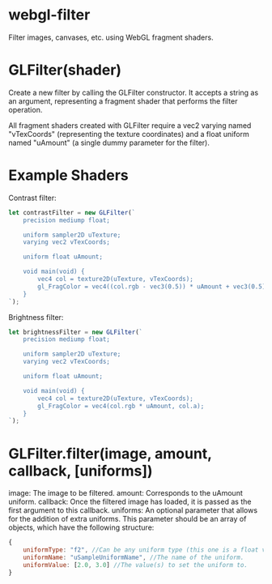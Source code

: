 # webgl-filter
 Filter images, canvases, etc. using WebGL fragment shaders.

# GLFilter(shader)
 Create a new filter by calling the GLFilter constructor. It accepts a string as an argument, representing a fragment shader that performs the filter operation.

 All fragment shaders created with GLFilter require a vec2 varying named "vTexCoords" (representing the texture coordinates) and a float uniform named "uAmount" (a single dummy parameter for the filter). 

# Example Shaders
Contrast filter:
```js
let contrastFilter = new GLFilter(`
    precision mediump float;

    uniform sampler2D uTexture;
    varying vec2 vTexCoords;

    uniform float uAmount;

    void main(void) {
        vec4 col = texture2D(uTexture, vTexCoords);
        gl_FragColor = vec4((col.rgb - vec3(0.5)) * uAmount + vec3(0.5), col.a);
    }
`);
```
Brightness filter:
```js
let brightnessFilter = new GLFilter(`
    precision mediump float;

    uniform sampler2D uTexture;
    varying vec2 vTexCoords;

    uniform float uAmount;

    void main(void) {
        vec4 col = texture2D(uTexture, vTexCoords);
        gl_FragColor = vec4(col.rgb * uAmount, col.a);
    }
`);
```

# GLFilter.filter(image, amount, callback, [uniforms])
 image: The image to be filtered.
 amount: Corresponds to the uAmount uniform.
 callback: Once the filtered image has loaded, it is passed as the first argument to this callback.
 uniforms: An optional parameter that allows for the addition of extra uniforms. This parameter should be an array of objects, which have the following structure:
 ```js
 {
     uniformType: "f2", //Can be any uniform type (this one is a float vec2).
     uniformName: "uSampleUniformName", //The name of the uniform.
     uniformValue: [2.0, 3.0] //The value(s) to set the uniform to.
 }
 ```